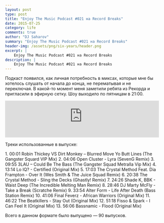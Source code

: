 ```yaml
---
layout: post
type: post
title: "Enjoy The Music Podcast #021 на Record Breaks"
date: 2015-07-25
category: life
comments: true
author: "DJ Saharov"
summary: "Enjoy The Music Podcast #021 на Record Breaks"
header-img: /assets/png/six-years/header.png
excerpt: |
    Enjoy The Music Podcast #021 на Record Breaks
description: |
    Enjoy The Music Podcast #021 на Record Breaks
---
```


<p>
<span class="firstcharacter">П</span>одкаст появился, как личная потребность в миксах, которые мне бы хотелось слушать от начала до конца, не перематывая и не переключая. В какой-то момент меня заметили ребята из Рекорда и пригласили в эфирную сетку. Шоу выходило по пятницам в 21:00.
</p>

<iframe width="100%" height="120" src="https://player-widget.mixcloud.com/widget/iframe/?hide_cover=1&feed=%2Fdjsaharovofficial%2Fenjoy-the-music-podcast-021%2F" frameborder="0" allow="encrypted-media; fullscreen; autoplay; idle-detection; speaker-selection; web-share;" ></iframe>

<p>Треки использованные в выпуске:</p>
1. 00:01 Robin Thickey VS Dirt Monkey – Blurred Move Yo Butt Lines (The Gangster Squard VIP Mix)
2. 04:06 Open Cluster - Lyra (SevenG Remix)
3. 09:55 3LAU – Could Be The Bass (The Gangster Squad Metralla Vip Mix)
4. 13:14 Lo IQ? - Certified (Original Mix)
5. 17:03 The Crystal Method Feat. Dia Frampton - Over It (Wes Smith & The Juice Squad Remix)
6. 20:38 The Crystal Method - Sling the Decks (Ghastly! Remix)
7. 24:26 Shade K, BBK - Waist Deep (The Incredible Melting Man Remix)
8. 28:46 DJ Marty McFly - Take a Break (Scratche Remix)
9. 33:54 Alter Form - Life After Death (Bass Station Remix)
10. 41:06 Final Feverz - African Warriors (Original Mix)
11. 46:22 The Beatkillers - Stay Out (Original Mix)
12. 51:18 Fisso & Spark - I Can Feel It (Original Mix)
13. 56:06 Bassnamic - Flood (Original Mix)


<p>Всего в данном формате было выпущено &mdash; 90 выпусков.</p>